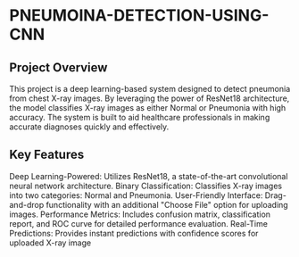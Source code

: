 # PNEUMOINA-DETECTION-USING-CNN
## Project Overview
This project is a deep learning-based system designed to detect pneumonia from chest X-ray images. By leveraging the power of ResNet18 architecture, the model classifies X-ray images as either Normal or Pneumonia with high accuracy. The system is built to aid healthcare professionals in making accurate diagnoses quickly and effectively.
## Key Features
Deep Learning-Powered: Utilizes ResNet18, a state-of-the-art convolutional neural network architecture.
Binary Classification: Classifies X-ray images into two categories: Normal and Pneumonia.
User-Friendly Interface: Drag-and-drop functionality with an additional "Choose File" option for uploading images.
Performance Metrics: Includes confusion matrix, classification report, and ROC curve for detailed performance evaluation.
Real-Time Predictions: Provides instant predictions with confidence scores for uploaded X-ray image

